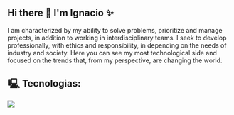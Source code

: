 ## Hi there 👋 I'm Ignacio ✨


I am characterized by my ability to solve problems, prioritize and
manage projects, in addition to working in interdisciplinary teams.
I seek to develop professionally, with ethics and responsibility, in
depending on the needs of industry and society. Here you can see my most technological side and focused on the trends that, from my perspective, are changing the world. 

<!--
**ign3r/ign3r** is a ✨ _special_ ✨ repository because its `README.md` (this file) appears on your GitHub profile.

Here are some ideas to get you started:

- 🔭 I’m currently working on ...
- 🌱 I’m currently learning ...
- 👯 I’m looking to collaborate on ...
- 🤔 I’m looking for help with ...
- 💬 Ask me about ...
- 📫 How to reach me: ...
- 😄 Pronouns: ...
- ⚡ Fun fact: ...
-->

## 🖳 Tecnologias:

<img src="{https://img.shields.io/badge/ChatGPT-74aa9c?style=for-the-badge&logo=openai&logoColor=white}"/>





